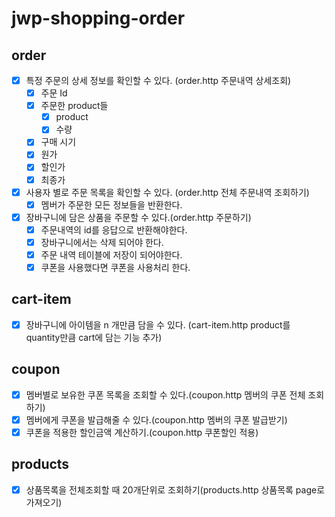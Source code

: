 # jwp-shopping-order

## order
- [x] 특정 주문의 상세 정보를 확인할 수 있다. (order.http 주문내역 상세조회)
  - [x] 주문 Id
  - [x] 주문한 product들
    - [x] product
    - [x] 수량
  - [x] 구매 시기
  - [x] 원가
  - [x] 할인가
  - [x] 최종가
- [x] 사용자 별로 주문 목록을 확인할 수 있다. (order.http 전체 주문내역 조회하기)
  - [x] 멤버가 주문한 모든 정보들을 반환한다.
- [x] 장바구니에 담은 상품을 주문할 수 있다.(order.http 주문하기)
  - [x] 주문내역의 id를 응답으로 반환해야한다.
  - [x] 장바구니에서는 삭제 되어야 한다.
  - [x] 주문 내역 테이블에 저장이 되어야한다.
  - [x] 쿠폰을 사용했다면 쿠폰을 사용처리 한다.

## cart-item
  - [x] 장바구니에 아이템을 n 개만큼 담을 수 있다. (cart-item.http product를 quantity만큼 cart에 담는 기능 추가)

## coupon
  - [x] 멤버별로 보유한 쿠폰 목록을 조회할 수 있다.(coupon.http 멤버의 쿠폰 전체 조회하기)
  - [x] 멤버에게 쿠폰을 발급해줄 수 있다.(coupon.http 멤버의 쿠폰 발급받기)
  - [x] 쿠폰을 적용한 할인금액 계산하기.(coupon.http 쿠폰할인 적용)

## products
  - [x] 상품목록을 전체조회할 때 20개단위로 조회하기(products.http 상품목록 page로 가져오기)